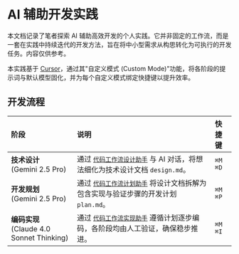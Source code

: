 # AI 辅助开发实践

本文档记录了笔者探索 AI 辅助高效开发的个人实践。它并非固定的工作流，而是一套在实践中持续迭代的开发方法，旨在将中小型需求从构思转化为可执行的开发任务。内容仅供参考。

本实践基于 [Cursor](https://cursor.sh/)，通过其"自定义模式 (Custom Mode)"功能，将各阶段的提示词与默认模型固化，并为每个自定义模式绑定快捷键以提升效率。

## 开发流程

| 阶段 | 说明 | 快捷键 |
| :--- | :--- | :--- |
| **技术设计** <br> (Gemini 2.5 Pro) | 通过 [`代码工作流设计助手`](./code_flow_design.md) 与 AI 对话，将想法细化为技术设计文档 `design.md`。 | `⌘M` `⌘D` |
| **开发规划** <br> (Gemini 2.5 Pro) | 通过 [`代码工作流计划助手`](./code_flow_plan.md) 将设计文档拆解为包含实现与验证步骤的开发计划 `plan.md`。 | `⌘M` `⌘P` |
| **编码实现** <br> (Claude 4.0 Sonnet Thinking) | 通过 [`代码工作流实现助手`](./code_flow_code.md) 遵循计划逐步编码，各阶段均由人工验证，确保稳步推进。| `⌘M` `⌘I` | 